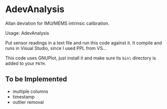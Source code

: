 # AdevAnalysis
Allan deviation for IMU/MEMS intrinsic calibration.

Usage: AdevAnalysis <datafile> <frequency>

Put sensor readings in a text file and run this code against it.
It compile and runs in Visual Studio, since I used PPL from VS...

This code uses GNUPlot, just install it and make sure its `bin\` directory is added to your `PATH`.

## To be Implemented
* multiple columns
* timestamp
* outlier removal
